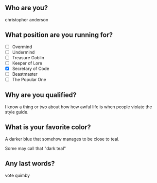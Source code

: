 ## Who are you?

christopher anderson

## What position are you running for?
- [ ] Overmind  
- [ ] Undermind  
- [ ] Treasure Goblin  
- [ ] Keeper of Lore  
- [x] Secretary of Code  
- [ ] Beastmaster  
- [ ] The Popular One

## Why are you qualified?

I know a thing or two about how how awful life is when people violate the style guide.

## What is your favorite color?

A darker blue that somehow manages to be close to teal.

Some may call that "dark teal"

## Any last words?

vote quimby
